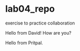 # lab04_repo
exercise to practice collaboration



Hello from David! How are you?


Hello from Pritpal.
